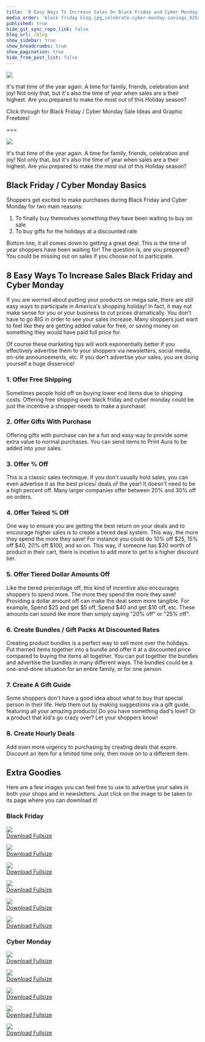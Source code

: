 ```yaml
---
title: '8 Easy Ways To Increase Sales On Black Friday and Cyber Monday + Freebies'
media_order: 'black friday blog.jpg,celebrate-cyber-monday-savings_925x.jpg,sale-signs_925x.jpg,online-sale-cyber-monday_4460x4460.jpg,cyber-monday-chalkboard_925x.jpg,cyber-monday-sale-sign-by-computer_925x.jpg,black-friday-on-calendar_925x.jpg,black-friday-1878945_640.png,black-friday-deals_925x.jpg,black-friday-1898114_640.jpg,black-friday-in-chalk_925x.jpg,black-friday-2925476_640.jpg'
published: true
hide_git_sync_repo_link: false
blog_url: /blog
show_sidebar: true
show_breadcrumbs: true
show_pagination: true
hide_from_post_list: false
---
```


![](black%20friday%20blog.jpg)

It's that time of the year again. A time for family, friends, celebration and joy! Not only that, but it's also the time of year when sales are a their highest. Are you prepared to make the most out of this Holiday season? 

Click through for Black Friday / Cyber Monday Sale Ideas and Graphic Freebies!

===

![](black%20friday%20blog.jpg)

It's that time of the year again. A time for family, friends, celebration and joy! Not only that, but it's also the time of year when sales are a their highest. Are you prepared to make the most out of this Holiday season?

## Black Friday / Cyber Monday Basics

Shoppers get excited to make purchases during Black Friday and Cyber Monday for two main reasons:

1. To finally buy themselves something they have been waiting to buy on sale
2. To buy gifts for the holidays at a discounted rate

Bottom line, it all comes down to getting a great deal. This is the time of year shoppers have been waiting for! The question is, are you prepared? You could be missing out on sales if you choose not to participate.

## 8 Easy Ways To Increase Sales Black Friday and Cyber Monday

If you are worried about putting your products on mega sale, there are still easy ways to participate in America's shopping holiday! In fact, it may not make sense for you or your business to cut prices dramatically. You don't have to go BIG in order to see your sales increase. Many shoppers just want to feel like they are getting added value for free, or saving money on something they would have paid full price for.

Of course these marketing tips will work exponentially better if you effectively advertise them to your shoppers via newsletters, social media, on-site announcements, etc. If you don't advertise your sales, you are doing yourself a huge disservice!

### 1. Offer Free Shipping

Sometimes people hold off on buying lower end items due to shipping costs. Offering free shipping over black friday and cyber monday could be just the incentive a shopper needs to make a purchase!

### 2. Offer Gifts With Purchase

Offering gifts with purchase can be a fun and easy way to provide some extra value to normal purchases. You can send items to Print Aura to be added into your sales.

### 3. Offer % Off

This is a classic sales technique. If you don't usually hold sales, you can even advertise it as the best prices/ deals of the year! It doesn't need to be a high percent off. Many larger companies offer between 20% and 30% off on orders.

### 4. Offer Teired % Off

One way to ensure you are getting the best return on your deals and to encourage higher sales is to create a tiered deal system. This way, the more they spend the more they save! For instance you could do 10% off $25, 15% off $40, 20% off $100, and so on. This way, if someone has $30 worth of product in their cart, there is incetive to add more to get to a higher discount tier. 

### 5. Offer Tiered Dollar Amounts Off

Like the tiered precentage off, this kind of incentive also encourages shoppers to spend more. The more they spend the more they save! Providing a dollar amount off can make the deal seem more tangible. For example, Spend $25 and get $5 off, Spend $40 and get $10 off, etc. These amounts can sound like more than simply saying "20% off" or "25% off".

### 6. Create Bundles / Gift Packs At Discounted Rates

Creating product bundles is a perfect way to sell more over the holidays. Put themed items together into a bundle and offer it at a discounted price compared to buying the items all together. You can put together the bundles and advertise the bundles in many different ways. The bundles could be a one-and-done situation for an entire family, or for one person. 

### 7. Create A Gift Guide

Some shoppers don't have a good idea about what to buy that special person in their life. Help them out by making suggestions via a gift guide, featuring all your amazing products! Do you have something dad's love? Or a product that kid's go crazy over? Let your shoppers know!

### 8. Create Hourly Deals

Add even more urgency to purchasing by creating deals that expire. Discount an item for a limited time only, then move on to a different item.

## Extra Goodies

Here are a few images you can feel free to use to advertise your sales in both your shops and in newsletters. Just click on the image to be taken to its page where you can download it!

### Black Friday

![](black-friday-2925476_640.jpg)<br>
[Download Fullsize](https://pixabay.com/en/black-friday-shopping-sale-retail-2925476/)<br>

![](black-friday-deals_925x.jpg)<br>
[Download Fullsize](https://burst.shopify.com/photos/black-friday-deals)<br>

![](black-friday-on-calendar_925x.jpg)<br>
[Download Fullsize](https://burst.shopify.com/photos/black-friday-on-calendar)<br>

![](black-friday-in-chalk_925x.jpg)<br>
[Download Fullsize](https://burst.shopify.com/photos/black-friday-in-chalk)<br>

![](black-friday-1898114_640.jpg)<br>
[Download Fullsize](https://pixabay.com/en/black-friday-christmas-1898114/)<br>

![](black-friday-1878945_640.png)<br>
[Download Fullsize](https://pixabay.com/en/black-friday-christmas-1878945/)<br>

### Cyber Monday

![](celebrate-cyber-monday-savings_925x.jpg)<br>
[Download Fullsize](https://burst.shopify.com/photos/celebrate-cyber-monday-savings)<br>

![](cyber-monday-chalkboard_925x.jpg)<br>
[Download Fullsize](https://burst.shopify.com/photos/cyber-monday-chalkboard)<br>

![](cyber-monday-sale-sign-by-computer_925x.jpg)<br>
[Download Fullsize](https://burst.shopify.com/photos/cyber-monday-sale-sign-by-computer)<br>

![](online-sale-cyber-monday_4460x4460.jpg)<br>
[Download Fullsize](https://burst.shopify.com/photos/online-sale-cyber-monday)<br>

![](sale-signs_925x.jpg)<br>
[Download Fullsize](https://burst.shopify.com/photos/sale-signs)